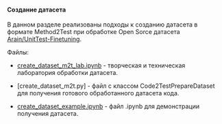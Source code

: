 #### Создание датасета

В данном разделе реализованы подходы к созданию датасета в формате Method2Test при обработке Open Sorce датасета [Arain/UnitTest-Finetuning](VK-Technopark-project-2024/data/data_Arain_unitTest-FineTuning_example).

Файлы:

* [create_dataset_m2t_lab.ipynb](VK-Technopark-project-2024/dataset/create_dataset_m2t_lab.ipynb) - творческая и техническая лаборатория обработки датасета.

* [create_dataset_m2t.py] - файл с классом Code2TestPrepareDataset для получения готового обработанного датасета кода.

* [create_dataset_example.ipynb](VK-Technopark-project-2024/dataset/create_dataset_example.ipynb) - файл .ipynb для демонстрации получения датасета.